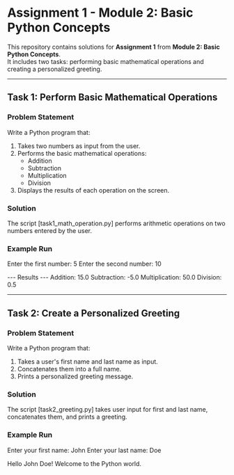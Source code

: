 # Assignment 1 - Module 2: Basic Python Concepts

This repository contains solutions for **Assignment 1** from **Module 2: Basic Python Concepts**.  
It includes two tasks: performing basic mathematical operations and creating a personalized greeting.

---

##  Task 1: Perform Basic Mathematical Operations

### Problem Statement
Write a Python program that:
1. Takes two numbers as input from the user.  
2. Performs the basic mathematical operations:  
   - Addition  
   - Subtraction  
   - Multiplication  
   - Division  
3. Displays the results of each operation on the screen.  

### Solution
The script [task1_math_operation.py] performs arithmetic operations on two numbers entered by the user.

### Example Run
Enter the first number: 5
Enter the second number: 10

--- Results ---
Addition: 15.0
Subtraction: -5.0
Multiplication: 50.0
Division: 0.5

---

## Task 2: Create a Personalized Greeting

### Problem Statement
Write a Python program that:
1. Takes a user's first name and last name as input.  
2. Concatenates them into a full name.  
3. Prints a personalized greeting message.  

### Solution
The script [task2_greeting.py] takes user input for first and last name, concatenates them, and prints a greeting.

### Example Run
Enter your first name: John
Enter your last name: Doe

Hello John Doe! Welcome to the Python world.
